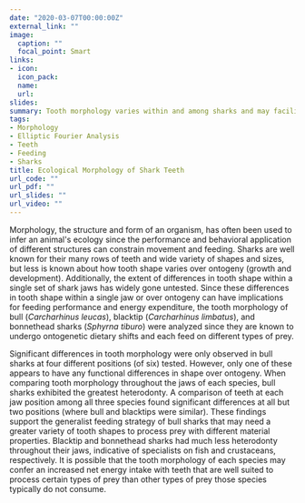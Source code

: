 ```yaml
---
date: "2020-03-07T00:00:00Z"
external_link: ""
image:
  caption: ""
  focal_point: Smart
links:
- icon: 
  icon_pack: 
  name: 
  url: 
slides: 
summary: Tooth morphology varies within and among sharks and may facilitate increased net energy intake.
tags:
- Morphology
- Elliptic Fourier Analysis
- Teeth
- Feeding
- Sharks
title: Ecological Morphology of Shark Teeth 
url_code: ""
url_pdf: ""
url_slides: ""
url_video: ""
---
```


Morphology, the structure and form of an organism, has often been used to infer an animal's ecology since the performance and behavioral application of different structures can constrain movement and feeding. Sharks are well known for their many rows of teeth and wide variety of shapes and sizes, but less is known about how tooth shape varies over ontogeny (growth and development). Additionally, the extent of differences in tooth shape within a single set of shark jaws has widely gone untested. Since these differences in tooth shape within a single jaw or over ontogeny can have implications for feeding performance and energy expenditure, the tooth morphology of bull (*Carcharhinus leucas*), blacktip (*Carcharhinus limbatus*), and bonnethead sharks (*Sphyrna tiburo*) were analyzed since they are known to undergo ontogenetic dietary shifts and each feed on different types of prey.

Significant differences in tooth morphology were only observed in bull sharks at four different positions (of six) tested. However, only one of these appears to have any functional differences in shape over ontogeny. When comparing tooth morphology throughout the jaws of each species, bull sharks exhibited the greatest heterodonty. A comparison of teeth at each jaw position among all three species found significant differences at all but two positions (where bull and blacktips were similar). These findings support the generalist feeding strategy of bull sharks that may need a greater variety of tooth shapes to process prey with different material properties. Blacktip and bonnethead sharks had much less heterodonty throughout their jaws, indicative of specialists on fish and crustaceans, respectively. It is possible that the tooth morphology of each species may confer an increased net energy intake with teeth that are well suited to process certain types of prey than other types of prey those species typically do not consume.